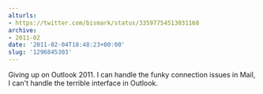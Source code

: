 ```yaml
---
alturls:
- https://twitter.com/bismark/status/33597754513031168
archive:
- 2011-02
date: '2011-02-04T18:48:23+00:00'
slug: '1296845303'
---
```


Giving up on Outlook 2011.  I can handle the funky connection issues in Mail, I can't handle the terrible interface in Outlook.

